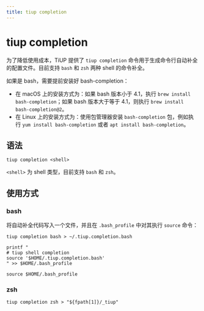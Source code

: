 ```yaml
---
title: tiup completion
---
```


# tiup completion

为了降低使用成本，TiUP 提供了 `tiup completion` 命令用于生成命令行自动补全的配置文件。目前支持 `bash` 和 `zsh` 两种 shell 的命令补全。

如果是 bash，需要提前安装好 bash-completion：

- 在 macOS 上的安装方式为：如果 bash 版本小于 4.1，执行 `brew install bash-completion`；如果 bash 版本大于等于 4.1，则执行 `brew install bash-completion@2`。
- 在 Linux 上的安装方式为：使用包管理器安装 `bash-completion` 包，例如执行 `yum install bash-completion` 或者 `apt install bash-completion`。

## 语法

```shell
tiup completion <shell>
```

`<shell>` 为 shell 类型，目前支持 `bash` 和 `zsh`。

## 使用方式

### bash

将自动补全代码写入一个文件，并且在 `.bash_profile` 中对其执行 `source` 命令：

```shell
tiup completion bash > ~/.tiup.completion.bash

printf "
# tiup shell completion
source '$HOME/.tiup.completion.bash'
" >> $HOME/.bash_profile

source $HOME/.bash_profile
```

### zsh

```shell
tiup completion zsh > "${fpath[1]}/_tiup"
```
